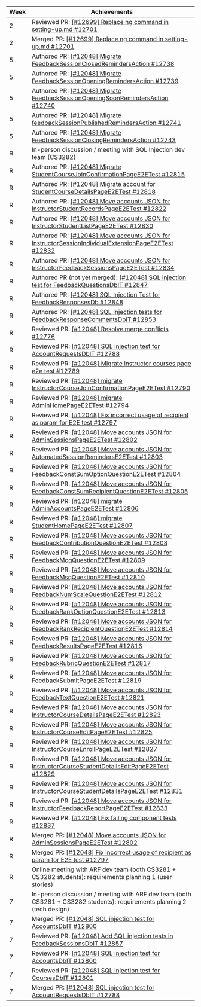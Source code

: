 | Week | Achievements  |
| --- | ------------ |
| 2 | Reviewed PR: [[#12699] Replace ng command in setting-up.md #12701](https://github.com/TEAMMATES/teammates/pull/12701) |
| 2 | Merged PR: [[#12699] Replace ng command in setting-up.md #12701](https://github.com/TEAMMATES/teammates/pull/12701) |
| 5 | Authored PR: [[#12048] Migrate FeedbackSessionClosedRemindersAction #12738](https://github.com/TEAMMATES/teammates/pull/12738) |
| 5 | Authored PR: [[#12048] Migrate FeedbackSessionOpeningRemindersAction #12739](https://github.com/TEAMMATES/teammates/pull/12739) |
| 5 | Authored PR: [[#12048] Migrate FeedbackSessionOpeningSoonRemindersAction #12740](https://github.com/TEAMMATES/teammates/pull/12740) |
| 5 | Authored PR: [[#12048] Migrate feedbackSessionPublishedRemindersAction #12741](https://github.com/TEAMMATES/teammates/pull/12741) |
| 5 | Authored PR: [[#12048] Migrate FeedbackSessionClosingRemindersAction #12743](https://github.com/TEAMMATES/teammates/pull/12743) |
| R | In-person discussion / meeting with SQL Injection dev team (CS3282) |
| R | Authored PR: [[#12048] Migrate StudentCourseJoinConfirmationPageE2ETest #12815](https://github.com/TEAMMATES/teammates/pull/12815) |
| R | Authored PR: [[#12048] Migrate account for StudentCourseDetailsPageE2ETest #12818](https://github.com/TEAMMATES/teammates/pull/12818) |
| R | Authored PR: [[#12048] Move accounts JSON for InstructorStudentRecordsPageE2ETest #12822](https://github.com/TEAMMATES/teammates/pull/12822) |
| R | Authored PR: [[#12048] Move accounts JSON for InstructorStudentListPageE2ETest #12830](https://github.com/TEAMMATES/teammates/pull/12830) |
| R | Authored PR: [[#12048] Move accounts JSON for InstructorSessionIndividualExtensionPageE2ETest #12832](https://github.com/TEAMMATES/teammates/pull/12832) |
| R | Authored PR: [[#12048] Move accounts JSON for InstructorFeedbackSessionsPageE2ETest #12834](https://github.com/TEAMMATES/teammates/pull/12834) |
| R | Authored PR (not yet merged): [[#12048] SQL injection test for FeedbackQuestionsDbIT #12847](https://github.com/TEAMMATES/teammates/pull/12847) |
| R | Authored PR: [[#12048] SQL Injection Test for FeedbackResponsesDb #12848](https://github.com/TEAMMATES/teammates/pull/12848) |
| R | Authored PR: [[#12048] SQL Injection tests for FeedbackResponseCommentsDbIT #12853](https://github.com/TEAMMATES/teammates/pull/12853) |
| R | Reviewed PR: [[#12048] Resolve merge conflicts #12776](https://github.com/TEAMMATES/teammates/pull/12776) |
| R | Reviewed PR: [[#12048] SQL injection test for AccountRequestsDbIT #12788](https://github.com/TEAMMATES/teammates/pull/12788) |
| R | Reviewed PR: [[#12048] Migrate instructor courses page e2e test #12789](https://github.com/TEAMMATES/teammates/pull/12789) |
| R | Reviewed PR: [[#12048] migrate InstructorCourseJoinConfirmationPageE2ETest #12790](https://github.com/TEAMMATES/teammates/pull/12790) |
| R | Reviewed PR: [[#12048] migrate AdminHomePageE2ETest #12794](https://github.com/TEAMMATES/teammates/pull/12794) |
| R | Reviewed PR: [[#12048] Fix incorrect usage of recipient as param for E2E test #12797](https://github.com/TEAMMATES/teammates/pull/12797) |
| R | Reviewed PR: [[#12048] Move accounts JSON for AdminSessionsPageE2ETest #12802](https://github.com/TEAMMATES/teammates/pull/12802) |
| R | Reviewed PR: [[#12048] Move accounts JSON for AutomatedSessionRemindersE2ETest #12803](https://github.com/TEAMMATES/teammates/pull/12803) |
| R | Reviewed PR: [[#12048] Move accounts JSON for FeedbackConstSumOptionQuestionE2ETest #12804](https://github.com/TEAMMATES/teammates/pull/12804) |
| R | Reviewed PR: [[#12048] Move accounts JSON for FeedbackConstSumRecipientQuestionE2ETest #12805](https://github.com/TEAMMATES/teammates/pull/12805) |
| R | Reviewed PR: [[#12048] migrate AdminAccountsPageE2ETest #12806](https://github.com/TEAMMATES/teammates/pull/12806) |
| R | Reviewed PR: [[#12048] migrate StudentHomePageE2ETest #12807](https://github.com/TEAMMATES/teammates/pull/12807) |
| R | Reviewed PR: [[#12048] Move accounts JSON for FeedbackContributionQuestionE2ETest #12808](https://github.com/TEAMMATES/teammates/pull/12808) |
| R | Reviewed PR: [[#12048] Move accounts JSON for FeedbackMcqQuestionE2ETest #12809](https://github.com/TEAMMATES/teammates/pull/12809) |
| R | Reviewed PR: [[#12048] Move accounts JSON for FeedbackMsqQuestionE2ETest #12810](https://github.com/TEAMMATES/teammates/pull/12810) |
| R | Reviewed PR: [[#12048] Move accounts JSON for FeedbackNumScaleQuestionE2ETest #12812](https://github.com/TEAMMATES/teammates/pull/12812) |
| R | Reviewed PR: [[#12048] Move accounts JSON for FeedbackRankOptionQuestionE2ETest #12813](https://github.com/TEAMMATES/teammates/pull/12813) |
| R | Reviewed PR: [[#12048] Move accounts JSON for FeedbackRankRecipientQuestionE2ETest #12814](https://github.com/TEAMMATES/teammates/pull/12814) |
| R | Reviewed PR: [[#12048] Move accounts JSON for FeedbackResultsPageE2ETest #12816](https://github.com/TEAMMATES/teammates/pull/12816) |
| R | Reviewed PR: [[#12048] Move accounts JSON for FeedbackRubricQuestionE2ETest #12817](https://github.com/TEAMMATES/teammates/pull/12817) |
| R | Reviewed PR: [[#12048] Move accounts JSON for FeedbackSubmitPageE2ETest #12819](https://github.com/TEAMMATES/teammates/pull/12819) |
| R | Reviewed PR: [[#12048] Move accounts JSON for FeedbackTextQuestionE2ETest #12821](https://github.com/TEAMMATES/teammates/pull/12821) |
| R | Reviewed PR: [[#12048] Move accounts JSON for InstructorCourseDetailsPageE2ETest #12823](https://github.com/TEAMMATES/teammates/pull/12823) |
| R | Reviewed PR: [[#12048] Move accounts JSON for InstructorCourseEditPageE2ETest #12825](https://github.com/TEAMMATES/teammates/pull/12825) |
| R | Reviewed PR: [[#12048] Move accounts JSON for InstructorCourseEnrollPageE2ETest #12827](https://github.com/TEAMMATES/teammates/pull/12827) |
| R | Reviewed PR: [[#12048] Move accounts JSON for InstructorCourseStudentDetailsEditPageE2ETest #12829](https://github.com/TEAMMATES/teammates/pull/12829) |
| R | Reviewed PR: [[#12048] Move accounts JSON for InstructorCourseStudentDetailsPageE2ETest #12831](https://github.com/TEAMMATES/teammates/pull/12831) |
| R | Reviewed PR: [[#12048] Move accounts JSON for InstructorFeedbackReportPageE2ETest #12833](https://github.com/TEAMMATES/teammates/pull/12833) |
| R | Reviewed PR: [[#12048] Fix failing component tests #12837](https://github.com/TEAMMATES/teammates/pull/12837) |
| R | Merged PR: [[#12048] Move accounts JSON for AdminSessionsPageE2ETest #12802](https://github.com/TEAMMATES/teammates/pull/12802) |
| R | Merged PR: [[#12048] Fix incorrect usage of recipient as param for E2E test #12797](https://github.com/TEAMMATES/teammates/pull/12797) |
| R | Online meeting with ARF dev team (both CS3281 + CS3282 students): requirements planning 1 (user stories) |
| 7 | In-person discussion / meeting with ARF dev team (both CS3281 + CS3282 students): requirements planning 2 (tech design) |
| 7 | Merged PR: [[#12048] SQL injection test for AccountsDbIT #12800](https://github.com/TEAMMATES/teammates/pull/12800) |
| 7 | Reviewed PR: [[#12048] Add SQL injection tests in FeedbackSessionsDbIT #12857](https://github.com/TEAMMATES/teammates/pull/12857) |
| 7 | Reviewed PR: [[#12048] SQL injection test for AccountsDbIT #12800](https://github.com/TEAMMATES/teammates/pull/12800) |
| 7 | Reviewed PR: [[#12048] SQL injection test for CoursesDbIT #12801](https://github.com/TEAMMATES/teammates/pull/12801) |
| 7 | Merged PR: [[#12048] SQL injection test for AccountRequestsDbIT #12788](https://github.com/TEAMMATES/teammates/pull/12788) |
